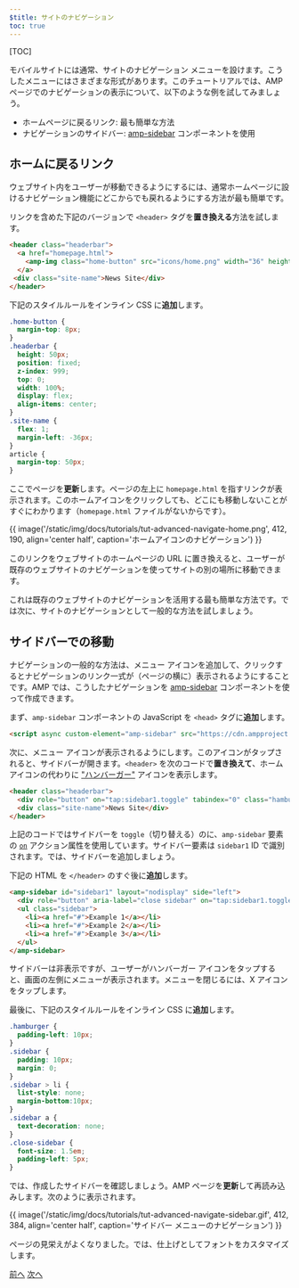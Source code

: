 ```yaml
---
$title: サイトのナビゲーション
toc: true
---
```


[TOC]

モバイルサイトには通常、サイトのナビゲーション メニューを設けます。こうしたメニューにはさまざまな形式があります。このチュートリアルでは、AMP ページでのナビゲーションの表示について、以下のような例を試してみましょう。

- ホームページに戻るリンク: 最も簡単な方法
- ナビゲーションのサイドバー: [amp-sidebar](/ja/docs/reference/components/amp-sidebar.html) コンポーネントを使用

## ホームに戻るリンク

ウェブサイト内をユーザーが移動できるようにするには、通常ホームページに設けるナビゲーション機能にどこからでも戻れるようにする方法が最も簡単です。

リンクを含めた下記のバージョンで `<header>` タグを**置き換える**方法を試します。

```html
<header class="headerbar">
  <a href="homepage.html">
    <amp-img class="home-button" src="icons/home.png" width="36" height="36"></amp-img>
  </a>
 <div class="site-name">News Site</div>
</header>
```

下記のスタイルルールをインライン CSS に**追加**します。

```css
.home-button {
  margin-top: 8px;
}
.headerbar {
  height: 50px;
  position: fixed;
  z-index: 999;
  top: 0;
  width: 100%;
  display: flex;
  align-items: center;
}
.site-name {
  flex: 1;
  margin-left: -36px;
}
article {
  margin-top: 50px;
}
```

ここでページを**更新**します。ページの左上に `homepage.html` を指すリンクが表示されます。このホームアイコンをクリックしても、どこにも移動しないことがすぐにわかります（`homepage.html` ファイルがないからです）。

{{ image('/static/img/docs/tutorials/tut-advanced-navigate-home.png', 412, 190, align='center half', caption='ホームアイコンのナビゲーション') }}

このリンクをウェブサイトのホームページの URL に置き換えると、ユーザーが既存のウェブサイトのナビゲーションを使ってサイトの別の場所に移動できます。

これは既存のウェブサイトのナビゲーションを活用する最も簡単な方法です。では次に、サイトのナビゲーションとして一般的な方法を試しましょう。


## サイドバーでの移動

ナビゲーションの一般的な方法は、メニュー アイコンを追加して、クリックするとナビゲーションのリンク一式が（ページの横に）表示されるようにすることです。AMP では、こうしたナビゲーションを [amp-sidebar](/ja/docs/reference/components/amp-sidebar.html) コンポーネントを使って作成できます。

まず、`amp-sidebar` コンポーネントの JavaScript を `<head>` タグに**追加**します。

```html
<script async custom-element="amp-sidebar" src="https://cdn.ampproject.org/v0/amp-sidebar-0.1.js"></script>
```

次に、メニュー アイコンが表示されるようにします。このアイコンがタップされると、サイドバーが開きます。`<header>` を次のコードで**置き換えて**、ホームアイコンの代わりに ["ハンバーガー"](https://en.wikipedia.org/wiki/Hamburger_button) アイコンを表示します。

```html
<header class="headerbar">
  <div role="button" on="tap:sidebar1.toggle" tabindex="0" class="hamburger">☰</div>
  <div class="site-name">News Site</div>
</header>
```

上記のコードではサイドバーを `toggle`（切り替える）のに、`amp-sidebar` 要素の [`on`](https://github.com/ampproject/amphtml/blob/master/spec/amp-actions-and-events.md) アクション属性を使用しています。サイドバー要素は `sidebar1` ID で識別されます。では、サイドバーを追加しましょう。


下記の HTML を `</header>` のすぐ後に**追加**します。

```html
<amp-sidebar id="sidebar1" layout="nodisplay" side="left">
  <div role="button" aria-label="close sidebar" on="tap:sidebar1.toggle" tabindex="0" class="close-sidebar">✕</div>
  <ul class="sidebar">
    <li><a href="#">Example 1</a></li>
    <li><a href="#">Example 2</a></li>
    <li><a href="#">Example 3</a></li>
  </ul>
</amp-sidebar>
```

サイドバーは非表示ですが、ユーザーがハンバーガー アイコンをタップすると、画面の左側にメニューが表示されます。メニューを閉じるには、X アイコンをタップします。

最後に、下記のスタイルルールをインライン CSS に**追加**します。

```css
.hamburger {
  padding-left: 10px;
}      
.sidebar {
  padding: 10px;
  margin: 0;
}
.sidebar > li {
  list-style: none;
  margin-bottom:10px;
}
.sidebar a {
  text-decoration: none;
}
.close-sidebar {
  font-size: 1.5em;
  padding-left: 5px;
}
```

では、作成したサイドバーを確認しましょう。AMP ページを**更新**して再読み込みします。次のように表示されます。

{{ image('/static/img/docs/tutorials/tut-advanced-navigate-sidebar.gif', 412, 384, align='center half', caption='サイドバー メニューのナビゲーション') }}

ページの見栄えがよくなりました。では、仕上げとしてフォントをカスタマイズします。

<div class="prev-next-buttons">
  <a class="button prev-button" href="/ja/docs/tutorials/add_advanced/tracking_data.html"><span class="arrow-prev">前へ</span></a>
  <a class="button next-button" href="/ja/docs/tutorials/add_advanced/fonts.html"><span class="arrow-next">次へ</span></a>
</div>
